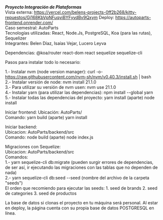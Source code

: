 

***Proyecto Integración de Plataformas***  
Vista externa: https://vercel.com/belens-projects-0ff2b268/kitty-repuestos/Gj168KbVpNFuqviBYFyvdBv9Qxym 
Deploy: https://autoparts-frontend.onrender.com/  
Caso semestral: AutoParts  
Tecnologías utilizadas: React, Node.Js, PostgreSQL, Koa (para las rutas), Sequelizer  
Integrantes: Belen Díaz, Isaías Vejar, Lucero Leyva  

Dependencias: 
@koa/router
react-dom
react
sequelize
sequelize-cli


Pasos para instalar todo lo necesario:

1.- Instalar nvm (node version manager): curl -o- https://raw.githubusercontent.com/nvm-sh/nvm/v0.40.3/install.sh | bash  
2.- Instalar versión de node: nvm install 21.1.0  
3.- Para utilizar su versión de nvm usen: nvm use 21.1.0  
4.- Instalar yarn (para utilizar las dependencias): npm install --global yarn  
5.- Instalar todas las dependencias del proyecto: yarn install (aparte) node install  

Iniciar frontend:
Ubicación: AutoParts/  
Comando: yarn build (aparte) yarn  install  

Iniciar backend:   
Ubicacion: AutoParts/backend/src  
Comando: node build (aparte) node index.js  
  
Migraciones con Sequelize:  
Ubicacion: AutoParts/backend/src  
Comandos:   
1.- yarn sequelize-cli db:migrate (pueden surgir errores de dependencias, de ser así, ir ejecutando las migraciones con las tablas que no dependen de nada)  
2.- yarn sequelize-cli db:seed --seed (nombre del archivo de la carpeta "seeds")  
El orden que recomiendo para ejecutar las seeds: 1. seed de brands 2. seed de categories 3. seed de productos  

La base de datos si clonas el proyecto en tu máquina será personal. Al estar en deploy, la página cuenta con su propia base de datos POSTGRESQL en línea.


